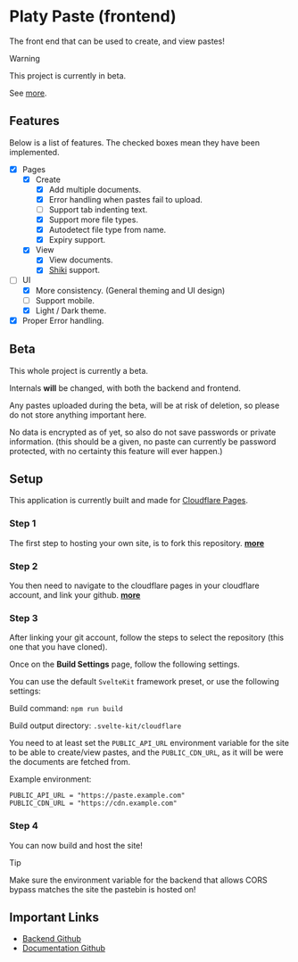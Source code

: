 # Platy Paste (frontend)

The front end that can be used to create, and view pastes!

> [!WARNING]
> This project is currently in beta.
>
> See [more](#beta).

## Features

Below is a list of features. The checked boxes mean they have been implemented.

- [x] Pages
    - [x] Create
        - [x] Add multiple documents.
        - [x] Error handling when pastes fail to upload.
        - [ ] Support tab indenting text.
        - [x] Support more file types.
        - [x] Autodetect file type from name.
        - [x] Expiry support.
    - [x] View
        - [x] View documents.
        - [x] [Shiki](https://shiki.style/) support.
- [ ] UI
    - [x] More consistency. (General theming and UI design)
    - [ ] Support mobile.
    - [x] Light / Dark theme.
- [x] Proper Error handling.

## Beta

This whole project is currently a beta.

Internals **will** be changed, with both the backend and frontend.

Any pastes uploaded during the beta, will be at risk of deletion, so please do not store anything important here.

No data is encrypted as of yet,
so also do not save passwords or private information.
(this should be a given,
no paste can currently be password protected,
with no certainty this feature will ever happen.)

## Setup

This application is currently built and made for [Cloudflare Pages](https://pages.cloudflare.com/).

### Step 1

The first step to hosting your own site, is to fork this repository. [**more**](https://docs.github.com/en/pull-requests/collaborating-with-pull-requests/working-with-forks/fork-a-repo)

### Step 2

You then need to navigate to the cloudflare pages in your cloudflare account,
and link your github. [**more**](https://developers.cloudflare.com/pages/get-started/git-integration/)

### Step 3

After linking your git account, follow the steps to select the repository (this one that you have cloned).

Once on the **Build Settings** page, follow the following settings.

You can use the default `SvelteKit` framework preset, or use the following settings:

Build command: `npm run build`

Build output directory: `.svelte-kit/cloudflare`

You need to at least set the `PUBLIC_API_URL` environment variable for the site to be able to create/view pastes, and the `PUBLIC_CDN_URL`, as it will be were the documents are fetched from.

Example environment:

```env
PUBLIC_API_URL = "https://paste.example.com"
PUBLIC_CDN_URL = "https://cdn.example.com"
```

### Step 4

You can now build and host the site!

> [!TIP]
> Make sure the environment variable for the backend that allows CORS bypass matches the site the pastebin is hosted on!

## Important Links

- [Backend Github](https://github.com/mplatypus/platy-paste-backend)
- [Documentation Github](https://github.com/mplatypus/platy-paste-documentation)
